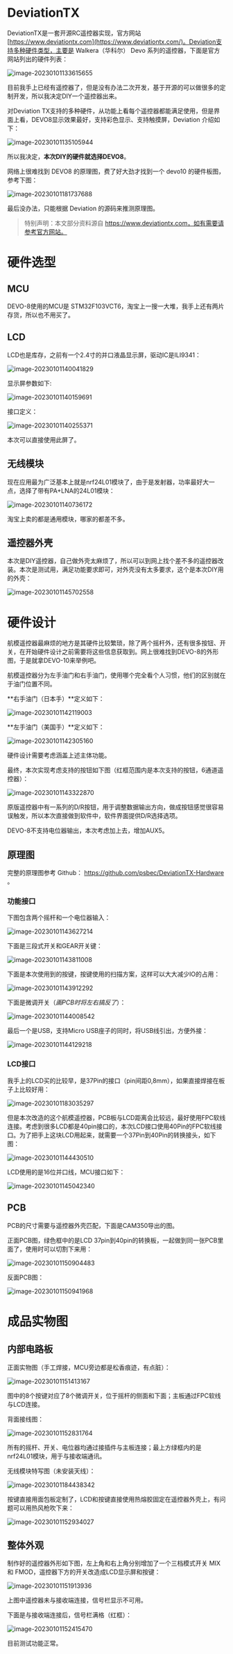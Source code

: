 # DeviationTX

DeviationTX是一套开源RC遥控器实现，官方网站 [https://www.deviationtx.com](https://www.deviationtx.com/)。Deviation支持多种硬件类型，主要是 Walkera（华科尔） Devo 系列的遥控器，下面是官方网站列出的硬件列表：

![image-20230101133615655](image/image-20230101133615655.png)

目前我手上已经有遥控器了，但是没有办法二次开发，基于开源的可以做很多的定制开发，所以我决定DIY一个遥控器出来。

对Deviation TX支持的多种硬件，从功能上看每个遥控器都能满足使用，但是界面上看，DEVO8显示效果最好，支持彩色显示、支持触摸屏，Deviation 介绍如下：

![image-20230101135105944](image/image-20230101135105944.png)

所以我决定，**本次DIY的硬件就选择DEVO8**。

网络上很难找到 DEVO8 的原理图，费了好大劲才找到一个 devo10 的硬件板图，参考下图：

![image-20230101181737688](image/image-20230101181737688.png)

最后没办法，只能根据 Deviation 的源码来推测原理图。



> 特别声明：本文部分资料源自 https://www.deviationtx.com，如有需要请参考官方网站。



# 硬件选型

## MCU

DEVO-8使用的MCU是  STM32F103VCT6，淘宝上一搜一大堆，我手上还有两片存货，所以也不用买了。



## LCD

LCD也是库存，之前有一个2.4寸的并口液晶显示屏，驱动IC是ILI9341：

![image-20230101140041829](image/image-20230101140041829.png)

显示屏参数如下:

![image-20230101140159691](image/image-20230101140159691.png)

接口定义：

![image-20230101140255371](image/image-20230101140255371.png)

本次可以直接使用此屏了。



## 无线模块

现在应用最为广泛基本上就是nrf24L01模块了，由于是发射器，功率最好大一点，选择了带有PA+LNA的24L01模块：

![image-20230101140736172](image/image-20230101140736172.png)

淘宝上卖的都是通用模块，哪家的都差不多。



## 遥控器外壳

本次是DIY遥控器，自己做外壳太麻烦了，所以可以到网上找个差不多的遥控器改装。本次是测试用，满足功能要求即可，对外壳没有太多要求，这个是本次DIY用的外壳：

![image-20230101145702558](image/image-20230101145702558.png)



# 硬件设计

航模遥控器最麻烦的地方是其硬件比较繁琐，除了两个摇杆外，还有很多按钮、开关，在开始硬件设计之前需要将这些信息获取到。网上很难找到DEVO-8的外形图，于是就拿DEVO-10来举例吧。

航模遥控器分为左手油门和右手油门，使用哪个完全看个人习惯，他们的区别就在于油门位置不同。

**右手油门（日本手）**定义如下：

![image-20230101142119003](image/image-20230101142119003.png)

**左手油门（美国手）**定义如下：

![image-20230101142305160](image/image-20230101142305160.png)

硬件设计需要考虑涵盖上述主体功能。

最终，本次实现考虑支持的按钮如下图（红框范围内是本次支持的按钮，6通道遥控器）：

![image-20230101143322870](image/image-20230101143322870.png)

原版遥控器中有一系列的D/R按钮，用于调整数据输出方向，做成按钮感觉很容易误触发，所以本次直接做到软件中，软件界面提供D/R选择选项。

DEVO-8不支持电位器输出，本次考虑加上去，增加AUX5。



## 原理图

完整的原理图参考 Github： https://github.com/psbec/DeviationTX-Hardware 。



### 功能接口

下图包含两个摇杆和一个电位器输入：

![image-20230101143627214](image/image-20230101143627214.png)

下面是三段式开关和GEAR开关键：

![image-20230101143811008](image/image-20230101143811008.png)

下面是本次使用到的按键，按键使用的扫描方案，这样可以大大减少IO的占用：

![image-20230101143912292](image/image-20230101143912292.png)

下面是微调开关（*画PCB时将左右搞反了*）：

![image-20230101144008542](image/image-20230101144008542.png)

最后一个是USB，支持Micro USB座子的同时，将USB线引出，方便外接：

![image-20230101144129218](image/image-20230101144129218.png)

### LCD接口

我手上的LCD买的比较早，是37Pin的接口（pin间距0,8mm），如果直接焊接在板子上比较好用：

![image-20230101183035297](image/image-20230101183035297.png)

但是本次改造的这个航模遥控器，PCB板与LCD距离会比较远，最好使用FPC软线连接。考虑到很多LCD都是40pin接口的，本次LCD接口使用40Pin的FPC软线接口。为了把手上这块LCD用起来，就需要一个37Pin到40Pin的转换接头，如下图：

![image-20230101144430510](image/image-20230101144430510.png)

LCD使用的是16位并口线，MCU接口如下：

![image-20230101145042340](image/image-20230101145042340.png)



## PCB

PCB的尺寸需要与遥控器外壳匹配，下面是CAM350导出的图。

正面PCB图，绿色框中的是LCD 37pin到40pin的转换板，一起做到同一张PCB里面了，使用时可以切割下来用：

![image-20230101150904483](PCB/TOP.jpg)

反面PCB图：

![image-20230101150941968](PCB/BOTTOM.jpg)

# 成品实物图


## 内部电路板

正面实物图（手工焊接，MCU旁边都是松香痕迹，有点脏）：

![image-20230101151413167](image/image-20230101151413167.jpg)

图中的8个按键对应了8个微调开关，位于摇杆的侧面和下面；主板通过FPC软线与LCD连接。



背面接线图：

![image-20230101152831764](image/image-20230101152831764.png)

所有的摇杆、开关、电位器均通过接插件与主板连接；最上方绿框内的是nrf24L01模块，用于与接收端通讯。

无线模块特写图（未安装天线）：

![image-20230101184438342](image/image-20230101184438342.png)



按键直接用面包板定制了，LCD和按键直接使用热熔胶固定在遥控器外壳上，有问题可以用热风枪吹下来：

![image-20230101152934027](image/image-20230101152934027.png)



## 整体外观

制作好的遥控器外形如下图，左上角和右上角分别增加了一个三档模式开关 MIX 和 FMOD，遥控器下方的开关改造成LCD显示屏和按键：

![image-20230101151913936](image/image-20230101151913936.jpg)

上图中遥控器未与接收端连接，信号栏显示不可用。



下面是与接收端连接后，信号栏满格（红框）：

![image-20230101152415470](image/image-20230101152415470.png)

目前测试功能正常。
